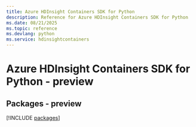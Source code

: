```yaml
---
title: Azure HDInsight Containers SDK for Python
description: Reference for Azure HDInsight Containers SDK for Python
ms.date: 08/21/2025
ms.topic: reference
ms.devlang: python
ms.service: hdinsightcontainers
---
```

# Azure HDInsight Containers SDK for Python - preview
## Packages - preview
[!INCLUDE [packages](hdinsight-containers-index.md)]